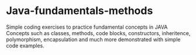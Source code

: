 # Java-fundamentals-methods
Simple coding exercises to practice fundamental concepts in JAVA
Concepts such as classes, methods, code blocks, constructors, inheritence, polymorphism, encapsulation and much more demonstrated with simple code examples.
